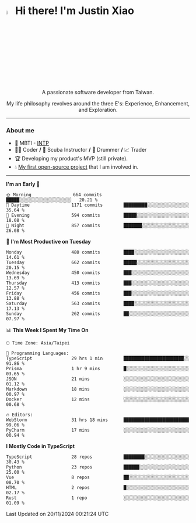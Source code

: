 # <img src="https://media.giphy.com/media/hvRJCLFzcasrR4ia7z/giphy.gif" width="5%">Hi there! I'm Justin Xiao
<p align="center">A passionate software developer from Taiwan.  </p>
<p align="center">My life philosophy revolves around the three E's: Experience, Enhancement, and Exploration.</p>

---
### About me
- 👀 MBTI - [INTP](https://www.16personalities.com/intp-personality)
- 👨‍💻 Coder **/** 🤿 Scuba Instructor **/** 🥁 Drummer **/** 📈 Trader
- 🏆 Developing my product's MVP (still private).
- 💧 [My first open-source project](https://github.com/Game-as-a-Service/Game-Lobby-Web) that I am involved in.

---
<!--START_SECTION:waka-->
**I'm an Early 🐤** 

```text
🌞 Morning                664 commits         █████░░░░░░░░░░░░░░░░░░░░   20.21 % 
🌆 Daytime                1171 commits        █████████░░░░░░░░░░░░░░░░   35.64 % 
🌃 Evening                594 commits         █████░░░░░░░░░░░░░░░░░░░░   18.08 % 
🌙 Night                  857 commits         ███████░░░░░░░░░░░░░░░░░░   26.08 % 
```
📅 **I'm Most Productive on Tuesday** 

```text
Monday                   480 commits         ████░░░░░░░░░░░░░░░░░░░░░   14.61 % 
Tuesday                  662 commits         █████░░░░░░░░░░░░░░░░░░░░   20.15 % 
Wednesday                450 commits         ███░░░░░░░░░░░░░░░░░░░░░░   13.69 % 
Thursday                 413 commits         ███░░░░░░░░░░░░░░░░░░░░░░   12.57 % 
Friday                   456 commits         ███░░░░░░░░░░░░░░░░░░░░░░   13.88 % 
Saturday                 563 commits         ████░░░░░░░░░░░░░░░░░░░░░   17.13 % 
Sunday                   262 commits         ██░░░░░░░░░░░░░░░░░░░░░░░   07.97 % 
```


📊 **This Week I Spent My Time On** 

```text
🕑︎ Time Zone: Asia/Taipei

💬 Programming Languages: 
TypeScript               29 hrs 1 min        ███████████████████████░░   91.86 % 
Prisma                   1 hr 9 mins         █░░░░░░░░░░░░░░░░░░░░░░░░   03.65 % 
JSON                     21 mins             ░░░░░░░░░░░░░░░░░░░░░░░░░   01.12 % 
Markdown                 18 mins             ░░░░░░░░░░░░░░░░░░░░░░░░░   00.97 % 
Docker                   12 mins             ░░░░░░░░░░░░░░░░░░░░░░░░░   00.68 % 

🔥 Editors: 
WebStorm                 31 hrs 18 mins      █████████████████████████   99.06 % 
PyCharm                  17 mins             ░░░░░░░░░░░░░░░░░░░░░░░░░   00.94 % 
```

**I Mostly Code in TypeScript** 

```text
TypeScript               28 repos            ████████░░░░░░░░░░░░░░░░░   30.43 % 
Python                   23 repos            ██████░░░░░░░░░░░░░░░░░░░   25.00 % 
Vue                      8 repos             ██░░░░░░░░░░░░░░░░░░░░░░░   08.70 % 
HTML                     2 repos             █░░░░░░░░░░░░░░░░░░░░░░░░   02.17 % 
Rust                     1 repo              ░░░░░░░░░░░░░░░░░░░░░░░░░   01.09 % 
```




 Last Updated on 20/11/2024 00:21:24 UTC
<!--END_SECTION:waka-->
